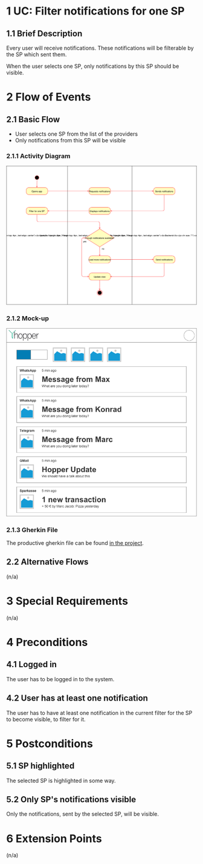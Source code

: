 # 1 UC: Filter notifications for one SP

## 1.1 Brief Description
Every user will receive notifications. These notifications will be filterable by the SP which sent them.

When the user selects one SP, only notifications by this SP should be visible.

# 2 Flow of Events
## 2.1 Basic Flow
- User selects one SP from the list of the providers
- Only notifications from this SP will be visible

### 2.1.1 Activity Diagram
![Organization Application Activity Diagram](./img/uc-filter-for-sp-flow.svg)

### 2.1.2 Mock-up
![Mockup](./mockups/hopper_main.png)

### 2.1.3 Gherkin File
The productive gherkin file can be found [in the project](./../frontend/test/filter_for_sp.feature).

## 2.2 Alternative Flows
(n/a)

# 3 Special Requirements
(n/a)

# 4 Preconditions
## 4.1 Logged in
The user has to be logged in to the system.
## 4.2 User has at least one notification
The user has to have at least one notification in the current filter for the SP to become visible, to filter for it.

# 5 Postconditions
## 5.1 SP highlighted
The selected SP is highlighted in some way.
## 5.2 Only SP's notifications visible
Only the notifications, sent by the selected SP, will be visible.
 
# 6 Extension Points
(n/a)
